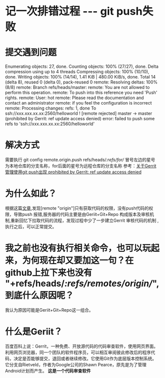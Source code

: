 <h1 style="font-size: 2.5em;"> 记一次排错过程 --- git push失败</h1>
 

# 提交遇到问题

Enumerating objects: 27, done.
Counting objects: 100% (27/27), done.
Delta compression using up to 4 threads
Compressing objects: 100% (10/10), done.
Writing objects: 100% (14/14), 1.41 KiB | 480.00 KiB/s, done.
Total 14 (delta 8), reused 0 (delta 0), pack-reused 0
remote: Resolving deltas: 100% (8/8)
remote: Branch refs/heads/master:
remote: You are not allowed to perform this operation.
remote: To push into this reference you need 'Push' rights.
remote: User: hot
remote: Please read the documentation and contact an administrator
remote: if you feel the configuration is incorrect
remote: Processing changes: refs: 1, done
To ssh://xxx.xxx.xx.xx:2560/helloworld
 ! [remote rejected] master -> master (prohibited by Gerrit: ref update access denied)
error: failed to push some refs to 'ssh://xxx.xxx.xx.xx:2560/helloworld'
 
# 解决方式
需要执行 git config remote.origin.push refs/heads/*:refs/for/*
冒号左边的星号为本地仓库的分支名称，for后面的星号为远程仓库的分支名称
参考：[关于Gerrit管理使用git push出现 prohibited by Gerrit: ref update access denied](https://blog.csdn.net/HZZOU/article/details/95475830)

# 为什么如此？
根据这篇[文章](https://blog.csdn.net/z2066411585/article/details/84580185),发现[remote "origin"]只有获取代码的权限，没有push代码的权限，导致push 报错,服务器的代码主要是由Geriit+Git+Repo 构成版本及审核机制,重新回忆下拉取代码的流程，发现过程中少了一步建立Gerrit 审核代码的机制 ,执行之后，可以正常提交。

# 我之前也没有执行相关命令，也可以玩起来，为何现在却又要加这一句？在github上拉下来也没有 "+refs/heads/*:refs/remotes/origin/*",到底什么原因呢？

我认为原因可能是Geriit+Git+Repo这一组合。

# 什么是Geriit？

百度百科上说：Gerrit，一种免费、开放源代码的代码审查软件，使用网页界面。利用网页浏览器，同一个团队的软件程序员，可以相互审阅彼此修改后的程序代码，决定是否能够提交，退回或者继续修改。它使用Git作为底层版本控制系统。它分支自Rietveld，作者为Google公司的Shawn Pearce，原先是为了管理Android计划而产生。
**这是一个代码审查软件**



